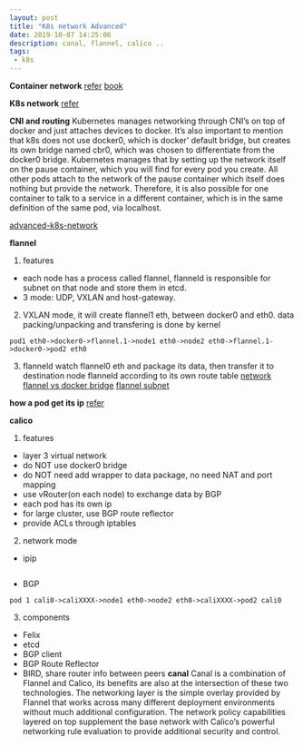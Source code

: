 ```yaml
---
layout: post
title: "K8s network Advanced"
date: 2019-10-07 14:25:06
description: canal, flannel, calico ..
tags:
 - k8s
---
```


**Container network**
[refer](http://events17.linuxfoundation.org/sites/events/files/slides/Container%20Networking%20Deep%20Dive.pdf)
[book](https://www.li9.com/wp-content/uploads/2018/07/Container-Networking-Docker-Kubernetes-180701.pdf)

**K8s network**
[refer](https://info.rancher.com/hubfs/eBooks,%20reports,%20and%20whitepapers/Diving%20Deep%20Into%20Kubernetes%20Networking.pdf)

**CNI and routing**
Kubernetes manages networking through CNI’s on top of docker and just attaches devices to docker. 
It’s also important to mention that k8s does not use docker0, which is docker’
default bridge, but creates its own bridge named cbr0, which was chosen to
differentiate from the docker0 bridge.
Kubernetes manages that by setting up the network itself on the pause container, which you will find for every pod you create. All other pods attach to the network of the pause container which itself does nothing but provide the network. Therefore, it is also possible for one container to talk to a service in a different container, which is in the same definition of the same pod, via localhost.

[advanced-k8s-network](https://neuvector.com/network-security/advanced-kubernetes-networking/)


**flannel**
1. features
- each node has a process called flannel, flanneld is responsible for subnet on that node and store them in etcd.
- 3 mode: UDP, VXLAN and host-gateway.
2. VXLAN mode, it will create flannel1 eth, between docker0 and eth0. data packing/unpacking and transfering is done by kernel
```
pod1 eth0->docker0->flannel.1->node1 eth0->node2 eth0->flannel.1->docker0->pod2 eth0
```
3. flanneld watch flannel0 eth and package its data, then transfer it to destination node flanneld according to its own route table 
[network](https://blog.laputa.io/kubernetes-flannel-networking-6a1cb1f8ec7c)
[flannel vs docker bridge](https://www.edureka.co/blog/kubernetes-networking/)
[flannel subnet](https://blog.laputa.io/kubernetes-flannel-networking-6a1cb1f8ec7c)


**how a pod get its ip**
[refer](https://cloud.tencent.com/developer/article/1786342)

**calico**
1. features
- layer 3 virtual network
- do NOT use docker0 bridge
- do NOT need add wrapper to data package, no need NAT and port mapping
- use vRouter(on each node) to exchange data by BGP
- each pod has its own ip
- for large cluster, use BGP route reflector
- provide ACLs through iptables
2. network mode
- ipip
```

```
- BGP
```
pod 1 cali0->caliXXXX->node1 eth0->node2 eth0->caliXXXX->pod2 cali0
```
3. components
- Felix
- etcd
- BGP client
- BGP Route Reflector
- BIRD, share router info between peers
**canal**
Canal is a combination of Flannel and Calico, its benefits are also at the intersection of these two technologies. The networking layer is the simple overlay provided by Flannel that works across many different deployment environments without much additional configuration. The network policy capabilities layered on top supplement the base network with Calico’s powerful networking rule evaluation to provide additional security and control.
